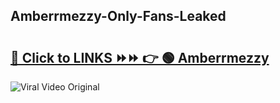 
 ## Amberrmezzy-Only-Fans-Leaked

# <h2><a href="https://clipsfans.com/Amberrmezzy&ref=git">🔗 Click to LINKS ⏩⏩ 👉 🟢 Amberrmezzy </a></h2>

<a href="https://clipsfans.com/Amberrmezzy&ref=git" rel="nofollow" data-target="animated-image.originalLink"><img src="https://i.ibb.co.com/xMMVF88/686577567.gif" alt="Viral Video Original" style="max-width: 100%; display: inline-block;" data-target="animated-image.originalImage"></a>
